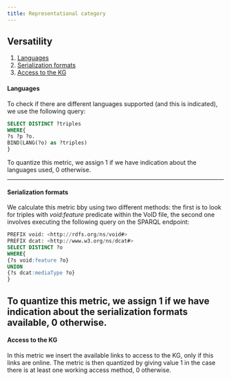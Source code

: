 ```yaml
---
title: Representational category
---
```


## Versatility
1. [Languages](#languages)
2. [Serialization formats](#serialization-formats)
3. [Access to the KG](#access-to-the-kg)


#### **Languages**
To check if there are different languages supported (and this is indicated), we use the following query:

```sql
SELECT DISTINCT ?triples
WHERE{
?s ?p ?o.
BIND(LANG(?o) as ?triples)
}
```
To quantize this metric, we assign 1 if we have indication about the languages used, 0 otherwise.

---

#### **Serialization formats**
We calculate this metric bby using two different methods: the first is to look for triples with *void:feature* predicate within the VoID file, the second one involves executing the following query on the SPARQL endpoint:

```sql
PREFIX void: <http://rdfs.org/ns/void#>
PREFIX dcat: <http://www.w3.org/ns/dcat#>
SELECT DISTINCT ?o
WHERE{
{?s void:feature ?o}
UNION
{?s dcat:mediaType ?o}
}
```
To quantize this metric, we assign 1 if we have indication about the serialization formats available, 0 otherwise.
---

#### **Access to the KG**
In this metric we insert the available links to access to the KG, only if this links are online. The metric is then quantized by giving value 1 in the case there is at least one working access method, 0 otherwise.